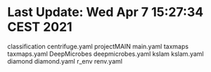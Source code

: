 # Last Update: Wed Apr 7 15:27:34 CEST 2021
classification centrifuge.yaml
projectMAIN main.yaml
taxmaps taxmaps.yaml
DeepMicrobes deepmicrobes.yaml
kslam kslam.yaml
diamond diamond.yaml
r_env renv.yaml
